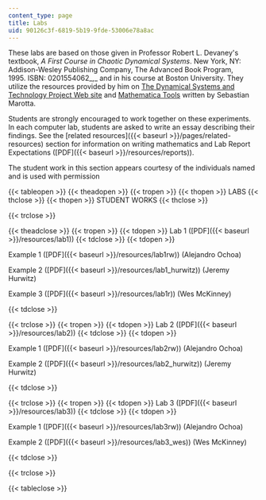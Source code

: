 ```yaml
---
content_type: page
title: Labs
uid: 90126c3f-6819-5b19-9fde-53006e78a8ac
---
```


These labs are based on those given in Professor Robert L. Devaney's textbook, _A First Course in Chaotic Dynamical Systems_. New York, NY: Addison-Wesley Publishing Company, The Advanced Book Program, 1995. ISBN: 0201554062_,_ and in his course at Boston University. They utilize the resources provided by him on [The Dynamical Systems and Technology Project Web site](http://math.bu.edu/DYSYS/) and [Mathematica Tools](http://math.bu.edu/INDIVIDUAL/bob/MA471/mathematica.html) written by Sebastian Marotta.

Students are strongly encouraged to work together on these experiments. In each computer lab, students are asked to write an essay describing their findings. See the [related resources]({{< baseurl >}}/pages/related-resources) section for information on writing mathematics and Lab Report Expectations ([PDF]({{< baseurl >}}/resources/reports)).

The student work in this section appears courtesy of the individuals named and is used with permission

{{< tableopen >}}
{{< theadopen >}}
{{< tropen >}}
{{< thopen >}}
LABS
{{< thclose >}}
{{< thopen >}}
STUDENT WORKS
{{< thclose >}}

{{< trclose >}}

{{< theadclose >}}
{{< tropen >}}
{{< tdopen >}}
Lab 1 ([PDF]({{< baseurl >}}/resources/lab1))
{{< tdclose >}}
{{< tdopen >}}


Example 1 ([PDF]({{< baseurl >}}/resources/lab1rw)) (Alejandro Ochoa)

Example 2 ([PDF]({{< baseurl >}}/resources/lab1_hurwitz)) (Jeremy Hurwitz)

Example 3 ([PDF]({{< baseurl >}}/resources/lab1r)) (Wes McKinney)


{{< tdclose >}}

{{< trclose >}}
{{< tropen >}}
{{< tdopen >}}
Lab 2 ([PDF]({{< baseurl >}}/resources/lab2))
{{< tdclose >}}
{{< tdopen >}}


Example 1 ([PDF]({{< baseurl >}}/resources/lab2rw)) (Alejandro Ochoa)

Example 2 ([PDF]({{< baseurl >}}/resources/lab2_hurwitz)) (Jeremy Hurwitz)


{{< tdclose >}}

{{< trclose >}}
{{< tropen >}}
{{< tdopen >}}
Lab 3 ([PDF]({{< baseurl >}}/resources/lab3))
{{< tdclose >}}
{{< tdopen >}}


Example 1 ([PDF]({{< baseurl >}}/resources/lab3rw)) (Alejandro Ochoa)

Example 2 ([PDF]({{< baseurl >}}/resources/lab3_wes)) (Wes McKinney)


{{< tdclose >}}

{{< trclose >}}

{{< tableclose >}}